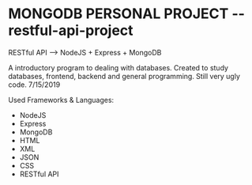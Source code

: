 # MONGODB PERSONAL PROJECT -- restful-api-project

RESTful API --> NodeJS + Express + MongoDB

A introductory program to dealing with databases.
Created to study databases, frontend, backend and general programming.
Still very ugly code. 7/15/2019

Used Frameworks & Languages:
- NodeJS
- Express
- MongoDB
- HTML
- XML
- JSON
- CSS
- RESTful API
